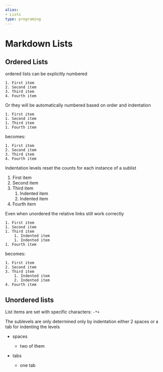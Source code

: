```yaml
---
alias:
- Lists
type: programing 
---
```

# Markdown Lists

## Ordered Lists

ordered lists can be explicitly numbered

```
1. First item
2. Second item
3. Third item
4. Fourth item
```

Or they will be automatically numbered based on order and indentation

```
1. First item
1. Second item
1. Third item
1. Fourth item
```

becomes:

```
1. First item
2. Second item
3. Third item
4. Fourth item
```

Indentation levels reset the counts for each instance of a sublist

1.  First item
2.  Second item
3.  Third item
    1.  Indented item
    2.  Indented item
4.  Fourth item

Even when unordered the relative links still work correctly

```
1. First item
1. Second item
1. Third item
    1. Indented item
    1. Indented item
1. Fourth item
```

becomes:

```
1. First item
2. Second item
3. Third item
    1. Indented item
    2. Indented item
4. Fourth item
```

## Unordered lists

List items are set with specific characters: `-*+`

The sublevels are only determined only by indentation either 2 spaces or a tab for indenting the levels

-   spaces
    -   two of them

-   tabs
    -   one tab